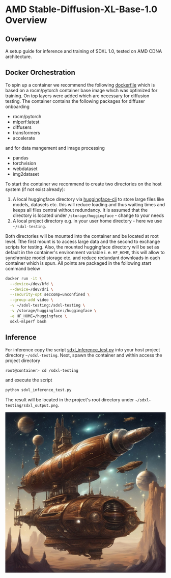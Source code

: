 # AMD Stable-Diffusion-XL-Base-1.0 Overview

## Overview
A setup guide for inference and training of SDXL 1.0, tested on AMD CDNA architecture.

## Docker Orchestration

To spin up a container we recommend the following [dockerfile](dockerfile) which is based on a rocm/pytorch container base image which was optimized for training. On top layers were added which are necessary for diffusion testing. 
The container contains the following packages for diffuser onboarding

- rocm/pytorch
- mlperf:latest
- diffusers
- transformers 
- accelerate 

and for data mangement and image processing

- pandas 
- torchvision 
- webdataset 
- img2dataset
  
To start the container we recommend to create two directories on the host system (if not exist already):

1. A local huggingface directory via [huggingface-cli](https://huggingface.co/docs/huggingface_hub/en/guides/cli) to store large files like models, datasets etc. this will reduce loading and thus waiting times and keeps all files central without redundancy. It is assumed that the directory is located under ``/storage/huggingface`` - change to your needs
2. A local project directory e.g. in your user home directory - here we use `~/sdxl-testing`.

Both directories will be mounted into the container and be located at root level. Tthe first mount is to access large data and the second to exchange scripts for testing. Also, the mounted huggingface directory will be set as default in the container's environment variable i. e. `HF_HOME`, this will allow to synchronize model storage etc. and reduce redundant downloads in each container which is spun. All points are packaged in the following start command below

```bash
docker run -it \
  --device=/dev/kfd \
  --device=/dev/dri \
  --security-opt seccomp=unconfined \
  --group-add video \
  -v ~/sdxl-testing:/sdxl-testing \
  -v /storage/huggingface:/huggingface \
  -e HF_HOME=/huggingface \
  sdxl-mlperf bash
```


## Inference
For inference copy the script [sdxl_inference_test.py](sdxl_inference_test.py) into your host project directory `~/sdxl-testing`. Next, spawn the container and within access the project directory

```bash
root@container> cd /sdxl-testing
```

and execute the script 

```bash
python sdxl_inference_test.py
```

The result will be located in the project's root directory under ``~/sdxl-testing/sdxl_output.png``.

<img src=image.png>